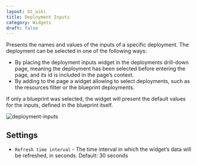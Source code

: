 ```yaml
---
layout: bt_wiki
title: Deployment Inputs
category: Widgets
draft: false
---
```


Presents the names and values of the inputs of a specific deployment. The deployment can be selected in one of the following ways:

* By placing the deployment inputs widget in the deployments drill-down page, meaning the deployment has been selected before entering the page, and its id is included in the page’s context.
* By adding to the page a widget allowing to select deployments, such as the resources filter or the blueprint deployments.  

If only a blueprint was selected, the widget will present the default values for the inputs, defined in the blueprint itself.

![deployment-inputs]( /images/ui/widgets/deployment-inputs.png )


## Settings

* `Refresh time interval` - The time interval in which the widget’s data will be refreshed, in seconds. Default: 30 seconds
